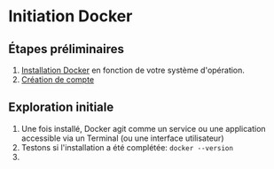 # Initiation Docker

## Étapes préliminaires

1. [Installation Docker](https://docs.docker.com/install/) en fonction de votre
   système d'opération.
2. [Création de compte](https://hub.docker.com/signup)


## Exploration initiale

1. Une fois installé, Docker agit comme un service ou une application accessible via un Terminal (ou une interface utilisateur)
2. Testons si l'installation a été complétée: `docker --version`
3. 
